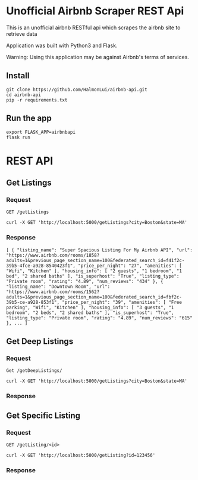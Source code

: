 # Unofficial Airbnb Scraper REST Api

This is an unofficial airbnb RESTful api which scrapes the airbnb site to retrieve data

Application was built with Python3 and Flask.

Warning: Using this application may be against Airbnb's terms of services.


## Install

    git clone https://github.com/HalmonLui/airbnb-api.git
    cd airbnb-api
    pip -r requirements.txt

## Run the app

    export FLASK_APP=airbnbapi
    flask run

# REST API

## Get Listings

### Request

`GET /getListings`

    curl -X GET 'http://localhost:5000/getListings?city=Boston&state=MA'

### Response
`
  [
      {
          "listing_name": "Super Spacious Listing For My Airbnb API",
          "url": "https://www.airbnb.com/rooms/1858?adults=1&previous_page_section_name=100&federated_search_id=f41f2c-39b5-4fce-a928-8540423f1",
          "price_per_night": "27",
          "amenities": [
              "Wifi",
              "Kitchen"
          ],
          "housing_info": [
              "2 guests",
              "1 bedroom",
              "1 bed",
              "2 shared baths"
          ],
          "is_superhost": "True",
          "listing_type": "Private room",
          "rating": "4.89",
          "num_reviews": "434"
      },
      {
          "listing_name": "Downtown Room",
          "url": "https://www.airbnb.com/rooms/1562?adults=1&previous_page_section_name=100&federated_search_id=fbf2c-39b5-ce-a928-853f1",
          "price_per_night": "39",
          "amenities": [
              "Free parking",
              "Wifi",
              "Kitchen"
          ],
          "housing_info": [
              "3 guests",
              "1 bedroom",
              "2 beds",
              "2 shared baths"
          ],
          "is_superhost": "True",
          "listing_type": "Private room",
          "rating": "4.89",
          "num_reviews": "615"
      },
      ...
  ]
`

## Get Deep Listings

### Request

`Get /getDeepListings/`

    curl -X GET 'http://localhost:5000/getListings?city=Boston&state=MA'

### Response


## Get Specific Listing

### Request

`GET /getListing/<id>`

    curl -X GET 'http://localhost:5000/getListing?id=123456'

### Response
